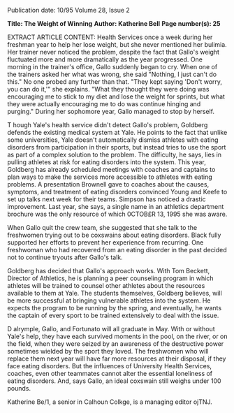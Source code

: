 Publication date: 10/95
Volume 28, Issue 2

**Title: The Weight of Winning**
**Author: Katherine Bell**
**Page number(s): 25**

EXTRACT ARTICLE CONTENT:
Health Services once a week during her 
freshman year to help her lose weight, but 
she never mentioned her bulimia. Her 
trainer never noticed the problem, despite 
the fact that Gallo's weight fluctuated 
more and more dramatically as the year 
progressed. One morning in the trainer's 
office, Gallo suddenly began to cry. When 
one of the trainers asked her what was 
wrong, she said "Nothing, I just can't do 
this." No one probed any further than 
that. "They kept saying 'Don't worry, you 
can do it,'" she explains. "What they 
thought they were doing was encouraging 
me to stick to my diet and lose the weight 
for sprints, but what they were actually 
encouraging me to do was continue 
hinging and purging." During her 
sophomore year, Gallo managed to stop 
by herself. 

T hough Yale's health service didn't 
detect Gallo's problem, Goldberg defends 
the existing medical system at Yale. He 
points to the fact that unlike some 
universities, Yale doesn't automatically 
dismiss athletes with eating disorders from 
participation in their sports, but instead 
tries to use the sport as part of a complex 
solution to the problem. The difficulty, he 
says, lies in pulling athletes at risk for 
eating disorders into the system. This 
year, Goldberg has already scheduled 
meetings with coaches and captains to 
plan ways to make the services more 
accessible to athletes with eating 
problems. A presentation Brownell gave to 
coaches about the causes, symptoms, and 
treatment of eating disorders convinced 
Young and Keefe to set up talks next week 
for their teams. Simpson has noticed a 
drastic improvement. Last year, she says, a 
single name in an athletics department 
brochure was the only resource of which 
0CTOB£R 13, 1995 
she was aware. 

When Gallo quit the crew team, she 
suggested that she talk to the freshwomen 
trying out to be coxswains about eating 
disorders. Black fully supported her efforts 
to prevent her experience from recurring. 
One freshwoman who had recovered from 
an eating disorder in the past decided not 
to continue tryouts after Gallo's talk. 

Goldberg has decided that Gallo's 
approach works. With Tom Beckett, 
Director of Athletics, he is planning a peer 
counseling program in which athletes will 
be trained to counsel other athletes about 
the resources available to them at Yale. 
The students themselves, Goldberg 
believes, will be more successful at 
bringing vulnerable athletes into the 
system. He expects the program to be 
running by the spring, and eventually, he 
wants the captain of every sport to be 
trained extensively to deal with the issue. 

D
alrymple, Gallo, and Fortunato 
will all graduate in May. With or 
without Yale's help, they have 
each survived moments in the pool, on 
the river, or on the field, when they were 
seized by an awareness of the destructive 
power sometimes wielded by the sport 
they loved. The freshwomen who will 
replace them next year will have far more 
resources at their disposal, if they face 
eating disorders. But the influences of 
University Health Services, coaches, even 
other teammates cannot alter the essential 
loneliness of eating disorders. And, says 
Gallo, an ideal coxswain still weighs under 
100 pounds. 

Katherine Be/1, a senior in Calhoun Colkge, 
is a managing editor ojTNJ.